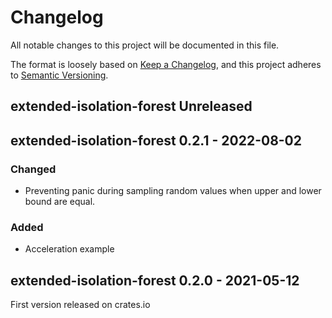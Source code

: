 # Changelog

All notable changes to this project will be documented in this file.

The format is loosely based on [Keep a Changelog](https://keepachangelog.com/en/1.0.0/), and this project adheres
to [Semantic Versioning](https://semver.org/spec/v2.0.0.html).


## extended-isolation-forest Unreleased

## extended-isolation-forest 0.2.1 - 2022-08-02

### Changed
* Preventing panic during sampling random values when upper and lower bound are equal.
### Added
* Acceleration example

## extended-isolation-forest 0.2.0 - 2021-05-12

First version released on crates.io
